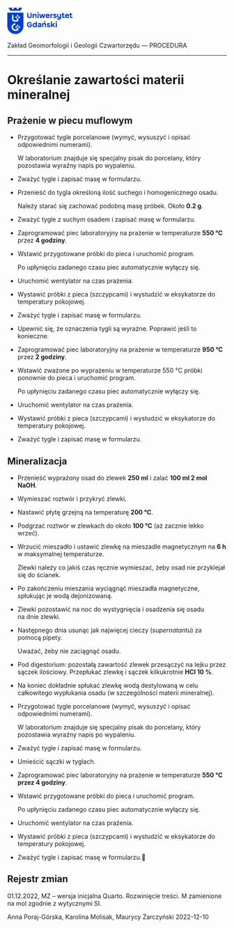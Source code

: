 
<div fig-alt="Logo: Uniwersytet Gdański" fig-align="left">

[<img src="images/log-ug_pl.png" width="150" />](https://geomorfologia.ug.edu.pl)

</div>

Zakład Geomorfologii i Geologii Czwartorzędu — PROCEDURA

------------------------------------------------------------------------

# Określanie zawartości materii mineralnej

## Prażenie w piecu muflowym

- Przygotować tygle porcelanowe (wymyć, wysuszyć i opisać odpowiednimi
  numerami).

  W laboratorium znajduje się specjalny pisak do porcelany, który
  pozostawia wyraźny napis po wypaleniu.

- Zważyć tygle i zapisać masę w formularzu.

- Przenieść do tygla określoną ilość suchego i homogenicznego osadu.

  Należy starać się zachować podobną masę próbek. Około **0.2 g**.

- Zważyć tygle z suchym osadem i zapisać masę w formularzu.

- Zaprogramować piec laboratoryjny na prażenie w temperaturze **550 °C**
  przez **4 godziny**.

<!-- -->

- Wstawić przygotowane próbki do pieca i uruchomić program.

  Po upłynięciu zadanego czasu piec automatycznie wyłączy się.

- Uruchomić wentylator na czas prażenia.

- Wystawić próbki z pieca (szczypcami) i wystudzić w eksykatorze do
  temperatury pokojowej.

- Zważyć tygle i zapisać masę w formularzu.

- Upewnić się, że oznaczenia tygli są wyraźne. Poprawić jeśli to
  konieczne.

- Zaprogramować piec laboratoryjny na prażenie w temperaturze **950 °C**
  przez **2 godziny**.

- Wstawić zważone po wyprażeniu w temperaturze 550 °C próbki ponownie do
  pieca i uruchomić program.

  Po upłynięciu zadanego czasu piec automatycznie wyłączy się.

- Uruchomić wentylator na czas prażenia.

- Wystawić próbki z pieca (szczypcami) i wystudzić w eksykatorze do
  temperatury pokojowej.

- Zważyć tygle i zapisać masę w formularzu.

## Mineralizacja

- Przenieść wyprażony osad do zlewek **250 ml** i zalać **100 ml 2 mol
  NaOH**.

- Wymieszać roztwór i przykryć zlewki.

- Nastawić płytę grzejną na temperaturę **200 °C**.

- Podgrzać roztwór w zlewkach do około **100 °C** (aż zacznie lekko
  wrzeć).

- Wrzucić mieszadło i ustawić zlewkę na mieszadle magnetycznym na **6
  h** w maksymalnej temperaturze.

  Zlewki należy co jakiś czas ręcznie wymieszać, żeby osad nie
  przyklejał się do ścianek.

- Po zakończeniu mieszania wyciągnąć mieszadła magnetyczne, spłukując je
  wodą dejonizowaną.

- Zlewki pozostawić na noc do wystygnięcia i osadzenia się osadu na dnie
  zlewki.

- Następnego dnia usunąc jak najwięcej cieczy (*supernatantu*) za pomocą
  pipety.

  Uważać, żeby nie zaciągnąć osadu.

- Pod digestorium: pozostałą zawartość zlewek przesączyć na lejku przez
  sączek ilościowy. Przepłukać zlewkę i sączek kilkukrotnie **HCl 10
  %**.

- Na koniec dokładnie spłukać zlewkę wodą destylowaną w celu całkowitego
  wypłukania osadu (w szczególności materii mineralnej).

- Przygotować tygle porcelanowe (wymyć, wysuszyć i opisać odpowiednimi
  numerami).

  W laboratorium znajduje się specjalny pisak do porcelany, który
  pozostawia wyraźny napis po wypaleniu.

- Zważyć tygle i zapisać masę w formularzu.

- Umieścić sączki w tyglach.

<!-- -->

- Zaprogramować piec laboratoryjny na prażenie w temperaturze **550 °C
  przez 4 godziny**.

<!-- -->

- Wstawić przygotowane próbki do pieca i uruchomić program.

  Po upłynięciu zadanego czasu piec automatycznie wyłączy się.

- Uruchomić wentylator na czas prażenia.

- Wystawić próbki z pieca (szczypcami) i wystudzić w eksykatorze do
  temperatury pokojowej.

- Zważyć tygle i zapisać masę w formularzu.

## Rejestr zmian

01.12.2022, MZ – wersja inicjalna Quarto. Rozwinięcie treści. M
zamienione na mol zgodnie z wytycznymi SI.

Anna Poraj-Górska, Karolina Molisak, Maurycy Żarczyński 2022-12-10
